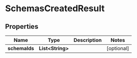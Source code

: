 

# SchemasCreatedResult


## Properties

Name | Type | Description | Notes
------------ | ------------- | ------------- | -------------
**schemaIds** | **List&lt;String&gt;** |  |  [optional]



